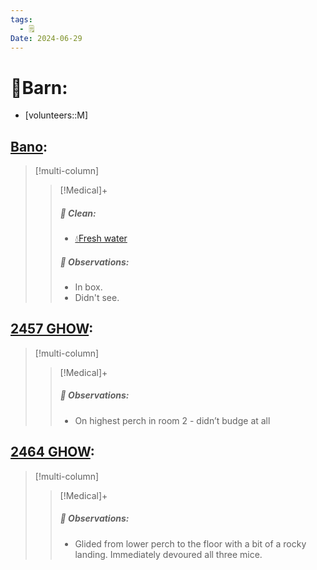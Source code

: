 ```yaml
---
tags:
  - 🗒️
Date: 2024-06-29
---
```


# 🏡Barn:
- [volunteers::M]

## [Bano](../RARE%20Birds/Ed%20Birds/Bano.md):
> [!multi-column]
>
>> [!Medical]+
>>##### 🫧 Clean:
>>- [💧Fresh water](../Admin/Codes/Fresh%20water.md)
>>
>> ##### 🔭 Observations:
>> - In box.
>> - Didn't see.

## [2457 GHOW](../RARE%20Birds/2457%20GHOW.md):
> [!multi-column]
>
>> [!Medical]+
>> ##### 🔭 Observations:
>> - On highest perch in room 2 - didn’t budge at all

## [2464 GHOW](../RARE%20Birds/2464%20GHOW.md):
> [!multi-column]
>
>> [!Medical]+
>> ##### 🔭 Observations:
>> - Glided from lower perch to the floor with a bit of a rocky landing. Immediately devoured all three mice.

